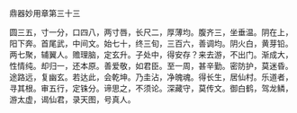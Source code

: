 鼎器妙用章第三十三 

圆三五，寸一分，口四八，两寸唇，长尺二，厚薄均。腹齐三，坐垂温。阴在上，阳下奔。首尾武，中间文。始七十，终三旬，三百六，善调均。阴火白，黄芽铅。两七聚，辅翼人。赡理脑，定玄升。子处中，得安存？来去游，不出门。渐成大，性情纯。却归一，还本原。善爱敬，如君臣。至一周，甚辛勤。密防护，莫迷昏。途路远，复幽玄。若达此，会乾坤。乃圭沾，净魄魂。得长生，居仙村。乐道者，寻其根。审五行，定铢分。谛思之，不须论。深藏守，莫传文。御白鹤，驾龙鳞，游太虚，谒仙君，录天图，号真人。 

